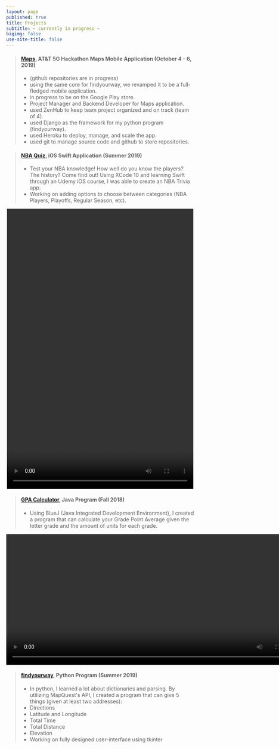 ```yaml
---
layout: page
published: true
title: Projects
subtitle: ~ currently in progress ~
bigimg: false
use-site-title: false
---
```

> #### [Maps](https://github.com/austin-keith-vigo/at-t-hackathon-back-end/issues), AT&T 5G Hackathon Maps Mobile Application (October 4 - 6, 2019)
> - (github repositories are in progress)
> - using the same core for findyourway, we revamped it to be a full-fledged mobile application.
> - in progress to be on the Google Play store.
> - Project Manager and Backend Developer for Maps application.
> - used ZenHub to keep team project organized and on track (team of 4). 
> - used Django as the framework for my python program (findyourway).
> - used Heroku to deploy, manage, and scale the app. 
> - used git to manage source code and github to store repositories.


> #### [NBA Quiz](https://github.com/sssandan/NBA-Quiz), iOS Swift Application (Summer 2019) 
> - Test your NBA knowledge! How well do you know the players? The history? Come find out! Using XCode 10 and learning Swift through an Udemy iOS course, I was able to create an NBA Trivia app. 
> - Working on adding options to choose between categories (NBA Players, Playoffs, Regular Season, etc).

<center>
  
<video width="500" height="750" controls>
  <source src="/img/nbaquiz.mov" type="video/mp4">
  Your browser does not support the video tag.
</video>

</center>


> #### [GPA Calculator](https://github.com/sssandan/GPA-Calculator), Java Program (Fall 2018) 
> - Using BlueJ (Java Integrated Development Environment), I created a program that can calculate your Grade Point Average given the letter grade and the amount of units for each grade.


<center>
  
<video width="800" height="350" controls>
  <source src="/img/gpaCalc1.mov" type="video/mp4">
  Your browser does not support the video tag.
</video>

</center>

> #### [findyourway](https://github.com/sssandan/findyourway), Python Program (Summer 2019) 
>
> - In python, I learned a lot about dictionaries and parsing. By utilizing MapQuest's API, 
        	I created a program that can give 5 things (given at least two addresses):
> - Directions
> - Latitude and Longitude
> - Total Time
> - Total Distance
> - Elevation
> - Working on fully designed user-interface using tkinter
